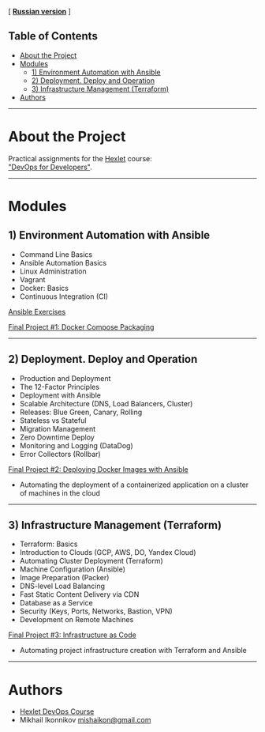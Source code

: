[ **[Russian version](README.MD)** ]

## Table of Contents
- [About the Project](#about-the-project)
- [Modules](#modules)
  - [1) Environment Automation with Ansible](#1-environment-automation-with-ansible)
  - [2) Deployment. Deploy and Operation](#2-deployment-deploy-and-operation)
  - [3) Infrastructure Management (Terraform)](#3-infrastructure-management-terraform)
- [Authors](#authors)

-----

# About the Project
Practical assignments for the [Hexlet](https://ru.hexlet.io/) course:  
["DevOps for Developers"](https://lite.al/VpBen).

-----

# Modules

## 1) Environment Automation with Ansible
- Command Line Basics
- Ansible Automation Basics
- Linux Administration
- Vagrant
- Docker: Basics
- Continuous Integration (CI)
 
[Ansible Exercises](./ansible/README.MD)

[Final Project #1: Docker Compose Packaging](./prj1/README.MD)

-----

## 2) Deployment. Deploy and Operation
- Production and Deployment
- The 12-Factor Principles
- Deployment with Ansible
- Scalable Architecture (DNS, Load Balancers, Cluster)
- Releases: Blue Green, Canary, Rolling
- Stateless vs Stateful
- Migration Management
- Zero Downtime Deploy
- Monitoring and Logging (DataDog)
- Error Collectors (Rollbar)

[Final Project #2: Deploying Docker Images with Ansible](./prj2/devops-for-programmers-project-76/README.md)
- Automating the deployment of a containerized application on a cluster of machines in the cloud

-----

## 3) Infrastructure Management (Terraform)
- Terraform: Basics
- Introduction to Clouds (GCP, AWS, DO, Yandex Cloud)
- Automating Cluster Deployment (Terraform)
- Machine Configuration (Ansible)
- Image Preparation (Packer)
- DNS-level Load Balancing
- Fast Static Content Delivery via CDN
- Database as a Service
- Security (Keys, Ports, Networks, Bastion, VPN)
- Development on Remote Machines

[Final Project #3: Infrastructure as Code](./prj3/README.MD)
- Automating project infrastructure creation with Terraform and Ansible

-----

# Authors
- [Hexlet DevOps Course](https://lite.al/VpBen)
- Mikhail Ikonnikov [mishaikon@gmail.com](mailto:mishaikon@gmail.com)
